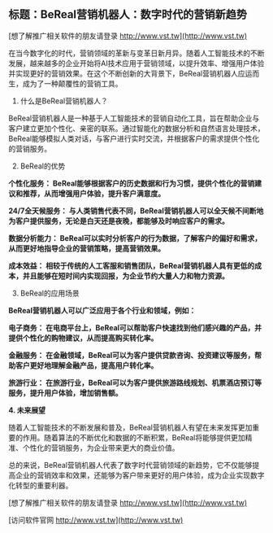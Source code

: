 ## **标题：BeReal营销机器人：数字时代的营销新趋势**

[想了解推广相关软件的朋友请登录 http://www.vst.tw](http://www.vst.tw)

在当今数字化的时代，营销领域的革新与变革日新月异。随着人工智能技术的不断发展，越来越多的企业开始将AI技术应用于营销领域，以提升效率、增强用户体验并实现更好的营销效果。在这个不断创新的大背景下，BeReal营销机器人应运而生，成为了一种颠覆性的营销工具。

1. 什么是BeReal营销机器人？

BeReal营销机器人是一种基于人工智能技术的营销自动化工具，旨在帮助企业与客户建立更加个性化、亲密的联系。通过智能化的数据分析和自然语言处理技术，BeReal能够模拟人类对话，与客户进行实时交流，并根据客户的需求提供个性化的营销服务。

2. BeReal的优势

**个性化服务： BeReal能够根据客户的历史数据和行为习惯，提供个性化的营销建议和推荐，从而增强用户体验，提升客户满意度。**

**24/7全天候服务： 与人类销售代表不同，BeReal营销机器人可以全天候不间断地为客户提供服务，无论是白天还是夜晚，都能够及时响应客户的需求。**

**数据分析能力： BeReal可以实时分析客户的行为数据，了解客户的偏好和需求，从而更好地指导企业的营销策略，提高营销效果。**

**成本效益： 相较于传统的人工客服和销售团队，BeReal营销机器人具有更低的成本，并且能够在短时间内实现回报，为企业节约大量人力和物力资源。**

3. BeReal的应用场景

**BeReal营销机器人可以广泛应用于各个行业和领域，例如：**

**电子商务： 在电商平台上，BeReal可以帮助客户快速找到他们感兴趣的产品，并提供个性化的购物建议，从而提高购买转化率。**

**金融服务： 在金融领域，BeReal可以为客户提供贷款咨询、投资建议等服务，帮助客户更好地理解金融产品，提高用户转化率。**

**旅游行业： 在旅游行业，BeReal可以为客户提供旅游路线规划、机票酒店预订等服务，提升用户体验，增加销售额。**

**4. 未来展望**

随着人工智能技术的不断发展和普及，BeReal营销机器人有望在未来发挥更加重要的作用。随着算法的不断优化和数据的不断积累，BeReal将能够提供更加精准、个性化的营销服务，为企业带来更大的商业价值。

总的来说，BeReal营销机器人代表了数字时代营销领域的新趋势，它不仅能够提高企业的营销效率和效果，还能够为客户带来更好的用户体验，成为企业实现数字化转型的重要利器。

[想了解推广相关软件的朋友请登录 http://www.vst.tw](http://www.vst.tw)


[访问软件官网 http://www.vst.tw](http://www.vst.tw)
